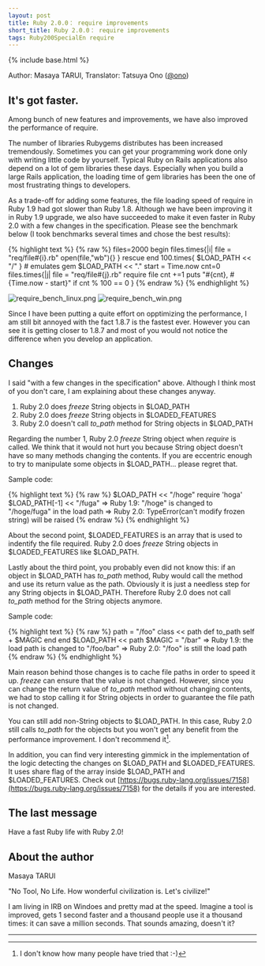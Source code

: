 ```yaml
---
layout: post
title: Ruby 2.0.0： require improvements
short_title: Ruby 2.0.0： require improvements
tags: Ruby200SpecialEn require
---
```

{% include base.html %}


Author: Masaya TARUI, Translator: Tatsuya Ono ([@ono](https://twitter.com/ono))

## It's got faster.

Among bunch of new features and improvements, we have also improved the performance of require.

The number of libraries Rubygems distributes has been increased tremendously.
Sometimes you can get your programming work done only with writing little code by yourself.
Typical Ruby on Rails applications also depend on a lot of gem libraries these days.
Especially when you build a large Rails application, the loading time of gem libraries has been the one of most frustrating things to developers.

As a trade-off for adding some features, the file loading speed of require in Ruby 1.9 had got slower than Ruby 1.8.
Although we have been improving it in Ruby 1.9 upgrade, we also have succeeded to make it even faster in Ruby 2.0 with a few changes in the specification.
Please see the benchmark below (I took benchmarks several times and chose the best results):

{% highlight text %}
{% raw %}
files=2000
begin
    files.times{|i|
        file = "req/file#{i}.rb"
        open(file,"wb"){}
    }
rescue
end
100.times{ $LOAD_PATH << "/" } # emulates gem
$LOAD_PATH << "."
start = Time.now
cnt=0
files.times{|j|
    file = "req/file#{j}.rb"
    require file
    cnt +=1
    puts "#{cnt}, #{Time.now - start}" if cnt % 100 == 0
}
{% endraw %}
{% endhighlight %}


![require_bench_linux.png]({{site.baseurl}}/images/Ruby200SpecialEn-require/require_bench_linux.png)
![require_bench_win.png]({{site.baseurl}}/images/Ruby200SpecialEn-require/require_bench_win.png)

Since I have been putting a quite effort on opptimizing the performance, I am still bit annoyed with the fact 1.8.7 is the fastest ever.
However you can see it is getting closer to 1.8.7 and most of you would not notice the difference when you develop an application.

## Changes

I said "with a few changes in the specification" above.
Although I think most of you don't care, I am explaining about these changes anyway.

1. Ruby 2.0 does _freeze_ String objects in $LOAD_PATH
1. Ruby 2.0 does _freeze_ String objects in $LOADED_FEATURES
1. Ruby 2.0 doesn't call _to_path_ method for String objects in $LOAD_PATH


Regarding the number 1, Ruby 2.0 _freeze_ String object when _require_ is called. We think that it would not hurt you because String object doesn't have so many methods changing the contents.
If you are eccentric enough to try to manipulate some objects in $LOAD_PATH... please regret that.

Sample code:

{% highlight text %}
{% raw %}
$LOAD_PATH << "/hoge"
require 'hoga'
$LOAD_PATH[-1] << "/fuga"
 => Ruby 1.9: "/hoge" is changed to "/hoge/fuga" in the load path
 => Ruby 2.0: TypeError(can't modify frozen string) will be raised
{% endraw %}
{% endhighlight %}


About the second point, $LOADED_FEATURES is an array that is used to indentify the file required.
Ruby 2.0 does _freeze_ String objects in $LOADED_FEATURES like $LOAD_PATH.

Lastly about the third point, you probably even did not know this: if an object in $LOAD_PATH has _to_path_ method, Ruby would call the method and use its return value as the path.
Obviously it is just a needless step for any String objects in $LOAD_PATH.
Therefore Ruby 2.0 does not call _to_path_ method for the String objects anymore.

Sample code:

{% highlight text %}
{% raw %}
path = "/foo"
class << path
  def to_path
    self + $MAGIC
  end
end
$LOAD_PATH << path
$MAGIC = "/bar"
 => Ruby 1.9: the load path is changed to "/foo/bar"
 => Ruby 2.0: "/foo" is still the load path
{% endraw %}
{% endhighlight %}


Main reason behind those changes is to cache file paths in order to speed it up. _freeze_ can ensure that the value is not changed.
However, since you can change the return value of _to_path_ method without changing contents, we had to stop calling it for String objects in order to guarantee the file path is not changed.

You can still add non-String objects to $LOAD_PATH. In this case, Ruby 2.0 still calls _to_path_ for the objects but you won't get any benefit from the performance improvement.
I don't recommend it[^1].

In addition, you can find very interesting gimmick in the implementation of the logic detecting the changes on $LOAD_PATH and $LOADED_FEATURES.
It uses share flag of the array inside $LOAD_PATH and $LOADED_FEATURES.
Check out [https://bugs.ruby-lang.org/issues/7158](https://bugs.ruby-lang.org/issues/7158) for the details if you are interested.

## The last message

Have a fast Ruby life with Ruby 2.0!

## About the author

Masaya TARUI

"No Tool, No Life. How wonderful civilization is. Let's civilize!"

I am living in IRB on Windoes and pretty mad at the speed.
Imagine a tool is improved, gets 1 second faster and a thousand people use it a thousand times: it can save a million seconds.
That sounds amazing, doesn't it?

----

[^1]: I don't know how many people have tried that :-)
